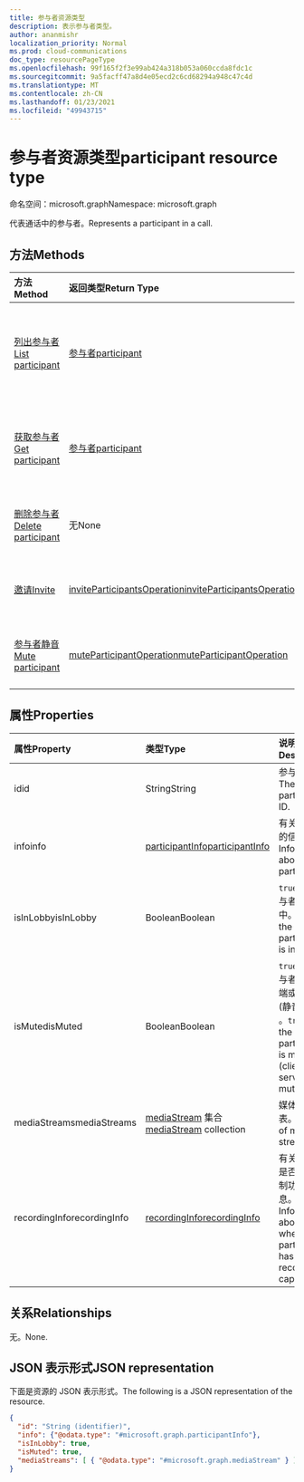 ```yaml
---
title: 参与者资源类型
description: 表示参与者类型。
author: ananmishr
localization_priority: Normal
ms.prod: cloud-communications
doc_type: resourcePageType
ms.openlocfilehash: 99f165f2f3e99ab424a318b053a060ccda8fdc1c
ms.sourcegitcommit: 9a5facff47a8d4e05ecd2c6cd68294a948c47c4d
ms.translationtype: MT
ms.contentlocale: zh-CN
ms.lasthandoff: 01/23/2021
ms.locfileid: "49943715"
---
```

# <a name="participant-resource-type"></a><span data-ttu-id="5aea6-103">参与者资源类型</span><span class="sxs-lookup"><span data-stu-id="5aea6-103">participant resource type</span></span>

<span data-ttu-id="5aea6-104">命名空间：microsoft.graph</span><span class="sxs-lookup"><span data-stu-id="5aea6-104">Namespace: microsoft.graph</span></span>

<span data-ttu-id="5aea6-105">代表通话中的参与者。</span><span class="sxs-lookup"><span data-stu-id="5aea6-105">Represents a participant in a call.</span></span>

## <a name="methods"></a><span data-ttu-id="5aea6-106">方法</span><span class="sxs-lookup"><span data-stu-id="5aea6-106">Methods</span></span>

| <span data-ttu-id="5aea6-107">方法</span><span class="sxs-lookup"><span data-stu-id="5aea6-107">Method</span></span>                                                 | <span data-ttu-id="5aea6-108">返回类型</span><span class="sxs-lookup"><span data-stu-id="5aea6-108">Return Type</span></span>                                                 | <span data-ttu-id="5aea6-109">说明</span><span class="sxs-lookup"><span data-stu-id="5aea6-109">Description</span></span>                                    |
|:-------------------------------------------------------|:------------------------------------------------------------|:-----------------------------------------------|
| [<span data-ttu-id="5aea6-110">列出参与者</span><span class="sxs-lookup"><span data-stu-id="5aea6-110">List participant</span></span>](../api/participant-get.md)          | [<span data-ttu-id="5aea6-111">参与者</span><span class="sxs-lookup"><span data-stu-id="5aea6-111">participant</span></span>](participant.md)                               | <span data-ttu-id="5aea6-112">检索呼叫 **中的参与者** 对象列表。</span><span class="sxs-lookup"><span data-stu-id="5aea6-112">Retrieve a list of **participant** objects in the call.</span></span> |
| [<span data-ttu-id="5aea6-113">获取参与者</span><span class="sxs-lookup"><span data-stu-id="5aea6-113">Get participant</span></span>](../api/participant-get.md)           | [<span data-ttu-id="5aea6-114">参与者</span><span class="sxs-lookup"><span data-stu-id="5aea6-114">participant</span></span>](participant.md)                               | <span data-ttu-id="5aea6-115">读取参与者 **对象** 的属性。</span><span class="sxs-lookup"><span data-stu-id="5aea6-115">Read properties of the **participant** object.</span></span> |
| [<span data-ttu-id="5aea6-116">删除参与者</span><span class="sxs-lookup"><span data-stu-id="5aea6-116">Delete participant</span></span>](../api/participant-delete.md)         | <span data-ttu-id="5aea6-117">无</span><span class="sxs-lookup"><span data-stu-id="5aea6-117">None</span></span>   | <span data-ttu-id="5aea6-118">删除通话中的参与者。</span><span class="sxs-lookup"><span data-stu-id="5aea6-118">Delete a participant in a call.</span></span>                  |
| [<span data-ttu-id="5aea6-119">邀请</span><span class="sxs-lookup"><span data-stu-id="5aea6-119">Invite</span></span>](../api/participant-invite.md)                 | [<span data-ttu-id="5aea6-120">inviteParticipantsOperation</span><span class="sxs-lookup"><span data-stu-id="5aea6-120">inviteParticipantsOperation</span></span>](../resources/inviteparticipantsoperation.md)                        | <span data-ttu-id="5aea6-121">邀请参与者加入通话。</span><span class="sxs-lookup"><span data-stu-id="5aea6-121">Invite a participant to the call.</span></span>              |
| [<span data-ttu-id="5aea6-122">参与者静音</span><span class="sxs-lookup"><span data-stu-id="5aea6-122">Mute participant</span></span>](../api/participant-mute.md)         | [<span data-ttu-id="5aea6-123">muteParticipantOperation</span><span class="sxs-lookup"><span data-stu-id="5aea6-123">muteParticipantOperation</span></span>](muteparticipantoperation.md)     | <span data-ttu-id="5aea6-124">将呼叫中的参与者静音。</span><span class="sxs-lookup"><span data-stu-id="5aea6-124">Mute a participant in a call.</span></span>                  |

## <a name="properties"></a><span data-ttu-id="5aea6-125">属性</span><span class="sxs-lookup"><span data-stu-id="5aea6-125">Properties</span></span>

| <span data-ttu-id="5aea6-126">属性</span><span class="sxs-lookup"><span data-stu-id="5aea6-126">Property</span></span>             | <span data-ttu-id="5aea6-127">类型</span><span class="sxs-lookup"><span data-stu-id="5aea6-127">Type</span></span>                                     | <span data-ttu-id="5aea6-128">说明</span><span class="sxs-lookup"><span data-stu-id="5aea6-128">Description</span></span>                                                  |
| :------------------- | :--------------------------------------- | :------------------------------------------------------------|
| <span data-ttu-id="5aea6-129">id</span><span class="sxs-lookup"><span data-stu-id="5aea6-129">id</span></span>                   | <span data-ttu-id="5aea6-130">String</span><span class="sxs-lookup"><span data-stu-id="5aea6-130">String</span></span>                                   | <span data-ttu-id="5aea6-131">参与者 ID。</span><span class="sxs-lookup"><span data-stu-id="5aea6-131">The participant ID.</span></span>                                          |
| <span data-ttu-id="5aea6-132">info</span><span class="sxs-lookup"><span data-stu-id="5aea6-132">info</span></span>                 | [<span data-ttu-id="5aea6-133">participantInfo</span><span class="sxs-lookup"><span data-stu-id="5aea6-133">participantInfo</span></span>](participantinfo.md)    | <span data-ttu-id="5aea6-134">有关参与者的信息。</span><span class="sxs-lookup"><span data-stu-id="5aea6-134">Information about the participant.</span></span>                          |
| <span data-ttu-id="5aea6-135">isInLobby</span><span class="sxs-lookup"><span data-stu-id="5aea6-135">isInLobby</span></span>            | <span data-ttu-id="5aea6-136">Boolean</span><span class="sxs-lookup"><span data-stu-id="5aea6-136">Boolean</span></span>                                  | <span data-ttu-id="5aea6-137">`true` 如果参与者在大厅中。</span><span class="sxs-lookup"><span data-stu-id="5aea6-137">`true` if the participant is in lobby.</span></span>                          |
| <span data-ttu-id="5aea6-138">isMuted</span><span class="sxs-lookup"><span data-stu-id="5aea6-138">isMuted</span></span>              | <span data-ttu-id="5aea6-139">Boolean</span><span class="sxs-lookup"><span data-stu-id="5aea6-139">Boolean</span></span>                                  | <span data-ttu-id="5aea6-140">`true` 如果参与者在客户端或服务器 (静音，则) 。</span><span class="sxs-lookup"><span data-stu-id="5aea6-140">`true` if the participant is muted (client or server muted).</span></span>    |
| <span data-ttu-id="5aea6-141">mediaStreams</span><span class="sxs-lookup"><span data-stu-id="5aea6-141">mediaStreams</span></span>         | <span data-ttu-id="5aea6-142">[mediaStream](mediastream.md) 集合</span><span class="sxs-lookup"><span data-stu-id="5aea6-142">[mediaStream](mediastream.md) collection</span></span> | <span data-ttu-id="5aea6-143">媒体流的列表。</span><span class="sxs-lookup"><span data-stu-id="5aea6-143">The list of media streams.</span></span>                                   |
| <span data-ttu-id="5aea6-144">recordingInfo</span><span class="sxs-lookup"><span data-stu-id="5aea6-144">recordingInfo</span></span>        | [<span data-ttu-id="5aea6-145">recordingInfo</span><span class="sxs-lookup"><span data-stu-id="5aea6-145">recordingInfo</span></span>](recordinginfo.md)        | <span data-ttu-id="5aea6-146">有关参与者是否具有录制功能的信息。</span><span class="sxs-lookup"><span data-stu-id="5aea6-146">Information about whether the participant has recording capability.</span></span> |

## <a name="relationships"></a><span data-ttu-id="5aea6-147">关系</span><span class="sxs-lookup"><span data-stu-id="5aea6-147">Relationships</span></span>
<span data-ttu-id="5aea6-148">无。</span><span class="sxs-lookup"><span data-stu-id="5aea6-148">None.</span></span>

## <a name="json-representation"></a><span data-ttu-id="5aea6-149">JSON 表示形式</span><span class="sxs-lookup"><span data-stu-id="5aea6-149">JSON representation</span></span>

<span data-ttu-id="5aea6-150">下面是资源的 JSON 表示形式。</span><span class="sxs-lookup"><span data-stu-id="5aea6-150">The following is a JSON representation of the resource.</span></span>

<!-- {
  "blockType": "resource",
  "optionalProperties": [

  ],
  "@odata.type": "microsoft.graph.participant"
}-->
```json
{
  "id": "String (identifier)",
  "info": {"@odata.type": "#microsoft.graph.participantInfo"},
  "isInLobby": true,
  "isMuted": true,
  "mediaStreams": [ { "@odata.type": "#microsoft.graph.mediaStream" } ]
}
```

<!-- uuid: 8fcb5dbc-d5aa-4681-8e31-b001d5168d79
2015-10-25 14:57:30 UTC -->
<!--
{
  "type": "#page.annotation",
  "description": "participant resource",
  "keywords": "",
  "section": "documentation",
  "tocPath": "",
  "suppressions": []
}
-->


